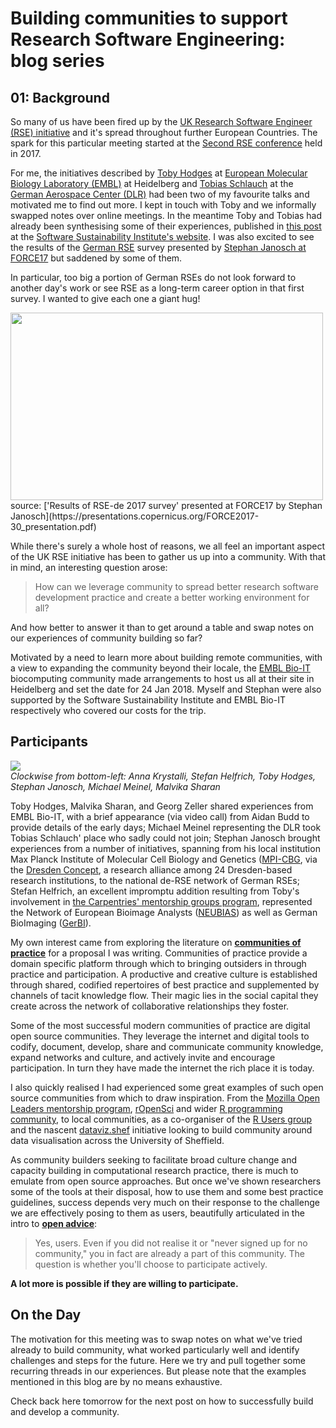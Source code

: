 # Building communities to support Research Software Engineering: blog series

## 01: Background

So many of us have been fired up by the [UK Research Software Engineer (RSE) initiative](http://rse.ac.uk) and it's spread throughout further European Countries. The spark for this particular meeting started at the [Second RSE conference](http://rse.ac.uk/conf2017/) held in 2017. 

For me, the initiatives described by [Toby Hodges](https://twitter.com/tbyhdgs) at [European Molecular Biology Laboratory (EMBL)](https://www.embl.de/) at Heidelberg and [Tobias Schlauch](https://twitter.com/TobiasSchlauch) at the [German Aerospace Center (DLR)](http://www.dlr.de/sc/en/desktopdefault.aspx/tabid-1177/) had been two of my favourite talks and motivated me to find out more. I kept in touch with Toby and we informally swapped notes over online meetings. In the meantime Toby and Tobias had already been synthesising some of their experiences, published in [this post](https://www.software.ac.uk/blog/2017-12-13-encouraging-good-software-development-practice-research-teams) at the [Software Sustainability Institute's website](https://www.software.ac.uk/). I was also excited to see the results of the [German RSE](http://www.de-rse.org/en/) survey presented by [Stephan Janosch at FORCE17](http://www.de-rse.org/blog/2018/03/06/verteilung-der-umfrage-in-deutschland.html) but saddened by some of them.

In particular, too big a portion of German RSEs do not look forward to another day's work or see RSE as a long-term career option in that first survey. I wanted to give each one a giant hug! 

<img src="assets/vibes.png" height="300" width="500">
<br>
source: ['Results of RSE-de 2017 survey' presented at FORCE17 by Stephan Janosch](https://presentations.copernicus.org/FORCE2017-30_presentation.pdf)

While there's surely a whole host of reasons, we all feel an important aspect of the UK RSE initiative has been to gather us up into a community. With that in mind, an interesting question arose: 

> How can we leverage community to spread better research software development practice and create a better working environment for all?

And how better to answer it than to get around a table and swap notes on our experiences of community building so far? 

Motivated by a need to learn more about building remote communities, with a view to expanding the community beyond their locale, the [EMBL Bio-IT](https://www.embl.de/research/interdisciplinary_research/bioinformatics/community/bio-it/) biocomputing community made arrangements to host us all at their site in Heidelberg and set the date for 24 Jan 2018. Myself and Stephan were also supported by the Software Sustainability Institute and EMBL Bio-IT respectively who covered our costs for the trip.

## Participants

![](assets/peeps.jpeg)
<br>
_Clockwise from bottom-left: Anna Krystalli, Stefan Helfrich, Toby Hodges, Stephan Janosch, Michael Meinel, Malvika Sharan_

Toby Hodges, Malvika Sharan, and Georg Zeller shared experiences from EMBL Bio-IT, with a brief appearance (via video call) from Aidan Budd to provide details of the early days; Michael Meinel representing the DLR took Tobias Schlauch' place who sadly could not join; Stephan Janosch brought experiences from a number of initiatives, spanning from his local institution Max Planck Institute of Molecular Cell Biology and Genetics ([MPI-CBG](https://www.mpi-cbg.de/en/home/), via the [Dresden Concept](http://www.dresden-concept.de/en/home.html), a research alliance among 24 Dresden-based research institutions, to the national de-RSE network of German RSEs; Stefan Helfrich, an excellent impromptu addition resulting from Toby's involvement in [the Carpentries' mentorship groups program](https://github.com/carpentries/mentoring/tree/master/mentoring-groups), represented the Network of European Bioimage Analysts ([NEUBIAS](https://eubias.org/NEUBIAS/)) as well as German BioImaging ([GerBI](http://germanbioimaging.org)).

My own interest came from exploring the literature on [**communities of practice**](http://wenger-trayner.com/introduction-to-communities-of-practice/) for a proposal I was writing. Communities of practice provide a domain specific platform through which to bringing outsiders in through practice and participation. A productive and creative culture is established through shared, codified repertoires of best practice and supplemented by channels of tacit knowledge flow. Their magic lies in the social capital they create across the network of collaborative relationships they foster. 

Some of the most successful modern communities of practice are digital open source communities. They leverage the internet and digital tools to codify, document, develop, share and communicate community knowledge, expand networks and culture, and actively invite and encourage participation. In turn they have made the internet the rich place it is today. 

I also quickly realised I had experienced some great examples of such open source communities from which to draw inspiration. From the [Mozilla Open Leaders mentorship program](https://mozilla.github.io/leadership-training/), [rOpenSci](https://ropensci.org/) and wider [R programming community](https://www.r-project.org/), to local communities, as a co-organiser of the [R Users group](https://www.meetup.com/SheffieldR-Sheffield-R-Users-Group/) and the nascent [dataviz.shef](http://dataviz.shef.ac.uk/) initiative looking to build community around data visualisation across the University of Sheffield.

As community builders seeking to facilitate broad culture change and capacity building in computational research practice, there is much to emulate from open source approaches. But once we've shown researchers some of the tools at their disposal, how to use them and some best practice guidelines, success depends very much on their response to the challenge we are effectively posing to them as users, beautifully articulated in the intro to [**open advice**](http://open-advice.org/#rmobox):

> Yes, users. Even if you did not realise it or "never signed up for no community," you in fact are already a part of this community. The question is whether you'll choose to participate actively.


**A lot more is possible if they are willing to participate.**

## On the Day

The motivation for this meeting was to swap notes on what we've tried already to build community, what worked particularly well and identify challenges and steps for the future.  Here we try and pull together some recurring threads in our experiences. But please note that the examples mentioned in this blog are by no means exhaustive.

Check back here tomorrow for the next post on how to successfully build and develop a community.
